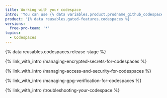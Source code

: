 ```yaml
---
title: Working with your codespace
intro: 'You can use {% data variables.product.prodname_github_codespaces %} settings to manage information that your codespace might need'
product: '{% data reusables.gated-features.codespaces %}'
versions:
  free-pro-team: '*'
topics:
  - Codespaces
---
```


{% data reusables.codespaces.release-stage %}

{% link_with_intro /managing-encrypted-secrets-for-codespaces %}

{% link_with_intro /managing-access-and-security-for-codespaces %}

{% link_with_intro /managing-gpg-verification-for-codespaces %}

{% link_with_intro /troubleshooting-your-codespace %}
